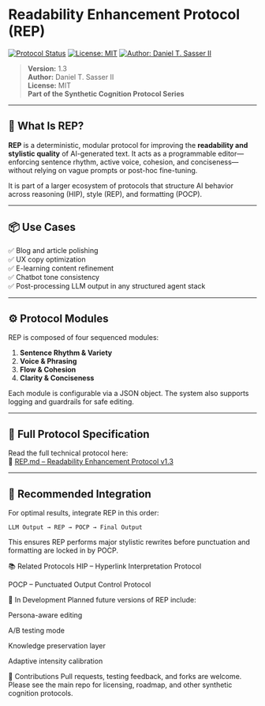 # Readability Enhancement Protocol (REP)

[![Protocol Status](https://img.shields.io/badge/Status-Release_Candidate_v1.3-green.svg)](./)
[![License: MIT](https://img.shields.io/badge/License-MIT-yellow.svg)](./LICENSE)
[![Author: Daniel T. Sasser II](https://img.shields.io/badge/Author-Daniel_T._Sasser_II-orange.svg)](https://dansasser.me)

> **Version:** 1.3  
> **Author:** Daniel T. Sasser II  
> **License:** MIT  
> **Part of the Synthetic Cognition Protocol Series**  

---

## 🧠 What Is REP?

**REP** is a deterministic, modular protocol for improving the **readability and stylistic quality** of AI-generated text. It acts as a programmable editor—enforcing sentence rhythm, active voice, cohesion, and conciseness—without relying on vague prompts or post-hoc fine-tuning.

It is part of a larger ecosystem of protocols that structure AI behavior across reasoning (HIP), style (REP), and formatting (POCP).

---

## 📦 Use Cases

✅ Blog and article polishing  
✅ UX copy optimization  
✅ E-learning content refinement  
✅ Chatbot tone consistency  
✅ Post-processing LLM output in any structured agent stack  

---

## ⚙️ Protocol Modules

REP is composed of four sequenced modules:

1. **Sentence Rhythm & Variety**  
2. **Voice & Phrasing**  
3. **Flow & Cohesion**  
4. **Clarity & Conciseness**

Each module is configurable via a JSON object. The system also supports logging and guardrails for safe editing.

---

## 🔗 Full Protocol Specification

Read the full technical protocol here:  
📄 [REP.md – Readability Enhancement Protocol v1.3](./REP.md)

---

## 📐 Recommended Integration

For optimal results, integrate REP in this order:

```plaintext
LLM Output → REP → POCP → Final Output
```
This ensures REP performs major stylistic rewrites before punctuation and formatting are locked in by POCP.

📚 Related Protocols
HIP – Hyperlink Interpretation Protocol

POCP – Punctuated Output Control Protocol

🧪 In Development
Planned future versions of REP include:

Persona-aware editing

A/B testing mode

Knowledge preservation layer

Adaptive intensity calibration

🤝 Contributions
Pull requests, testing feedback, and forks are welcome. Please see the main repo for licensing, roadmap, and other synthetic cognition protocols.


